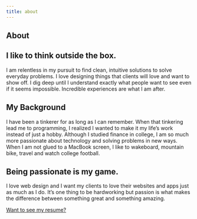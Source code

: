 ```yaml
---
title: about
---
```


<section class="about section grid-container" id="about">
<div class="section-header grid-100"><h1>About</h1></div>
 <div class="about-think grid-33">
    <h2>I like to think outside the box.</h2>
    <p>I am relentless in my pursuit to find clean, intuitive solutions to solve everyday problems. I love designing things that clients will love and want to show off. I dig deep until I understand exactly what people want to see even if it seems impossible. Incredible experiences are what I am after.</p>
  </div>
  <div class="about-background grid-33">
    <h2>My Background</h2>
    <p>I have been a tinkerer for as long as I can remember. When that tinkering lead me to programming, I realized I wanted to make it my life’s work instead of just a hobby. Although I studied finance in college, I am so much more passionate about technology and solving problems in new ways. When I am not glued to a MacBook screen, I like to wakeboard, mountain bike, travel and watch college football.</p>
  </div>
  <div class="about-passion grid-33">
    <h2>Being passionate is my game.</h2>
    <p>I love web design and I want my clients to love their websites and apps just as much as I do. It’s one thing to be hardworking but passion is what makes the difference between something great and something amazing. </p>
  </div>
  <div class="about-skills grid-100">
    <div class="circle" id="circles-html"></div>
    <div class="circle" id="circles-css"></div>
    <div class="circle" id="circles-js"></div>
    <div class="circle" id="circles-photoshop"></div>
    <div class="circle" id="circles-illustrator"></div>
    <div class="circle" id="circles-google-drive"></div>
    <p><a href="/Hooper-Resume.pdf" target="_blank">Want to see my resume?</a></p>
  </div>
</section>